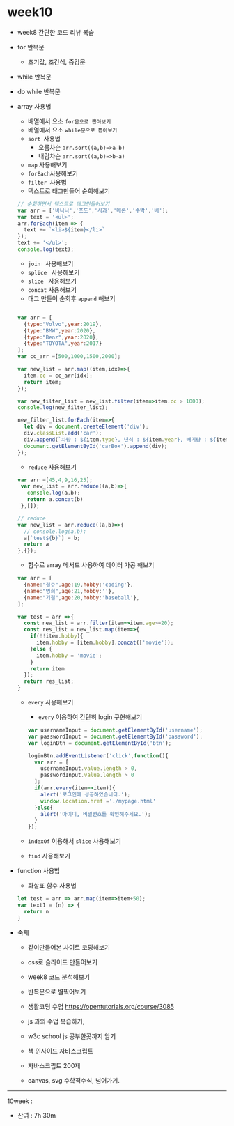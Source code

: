 # week10

+ week8 간단한 코드 리뷰 복습

+ for 반복문

  + 초기값, 조건식, 증감문

+ while 반복문

+ do while 반복문

+ array 사용법

  + 배열에서 요소 `for문으로 뽑아보기`
  + 배열에서 요소 `while문으로 뽑아보기`
  + `sort `사용법
    + 오름차순 `arr.sort((a,b)=>a-b)`
    + 내림차순 `arr.sort((a,b)=>b-a)`
  + `map` 사용해보기
  + `forEach`사용해보기
  + `filter `사용법
  + 텍스트로 태그만들어 순회해보기

  ```js
  // 순회하면서 텍스트로 테그만들어보기
  var arr = ['바나나','포도','사과','메론','수박','배'];
  var text = '<ul>';
  arr.forEach(item => {
    text += `<li>${item}</li>`
  });
  text += '</ul>';
  console.log(text);
  ```

  + `join ` 사용해보기
  + `splice ` 사용해보기
  + `slice ` 사용해보기
  + `concat` 사용해보기
  + 태그 만들어 순회후 `append` 해보기

  ```js
  
  var arr = [
    {type:"Volvo",year:2019},
    {type:"BMW",year:2020},
    {type:"Benz",year:2020},
    {type:"TOYOTA",year:2017}
  ];
  var cc_arr =[500,1000,1500,2000];
  
  var new_list = arr.map((item,idx)=>{
    item.cc = cc_arr[idx];
    return item;
  });
  
  var new_filter_list = new_list.filter(item=>item.cc > 1000);
  console.log(new_filter_list);
  
  new_filter_list.forEach(item=>{
    let div = document.createElement('div');
    div.classList.add('car');
    div.append(`차량 : ${item.type}, 년식 : ${item.year}, 배기량 : ${item.cc}cc`);
    document.getElementById('carBox').append(div);
  });
  ```

  + `reduce` 사용해보기

  ```js
  var arr =[45,4,9,16,25];
   var new_list = arr.reduce((a,b)=>{
     console.log(a,b);
     return a.concat(b)
   },[]);
  
  // reduce
  var new_list = arr.reduce((a,b)=>{
    // console.log(a,b);
    a[`test${b}`] = b;
    return a
  },{});
  ```

  + 함수로 array 메서드 사용하여 데이터 가공 해보기

  ```js
  var arr = [
    {name:"철수",age:19,hobby:'coding'},
    {name:"영희",age:21,hobby:''},
    {name:"기철",age:20,hobby:'baseball'},
  ];
  
  var test = arr =>{
    const new_list = arr.filter(item=>item.age>=20);
    const res_list = new_list.map(item=>{
      if(!!item.hobby){
        item.hobby = [item.hobby].concat(['movie']);
      }else {
        item.hobby = 'movie';
      }
      return item
    });
    return res_list;
  }
  ```

  + `every` 사용해보기

    + `every` 이용하여 간단히 login 구현해보기

    ```js
    var usernameInput = document.getElementById('username');
    var passwordInput = document.getElementById('password');
    var loginBtn = document.getElementById('btn');
    
    loginBtn.addEventListener('click',function(){
      var arr = [
        usernameInput.value.length > 0, 
        passwordInput.value.length > 0
      ];
      if(arr.every(item=>item)){
        alert('로그인에 성공하였습니다.');
        window.location.href ='./mypage.html'
      }else{
        alert('아이디, 비밀번호를 확인해주세요.');
      }
    });
    ```

  + `indexOf` 이용해서 `slice` 사용해보기

  + `find` 사용해보기

+ function 사용법

  + 화살표 함수 사용법

  ``` js
  let test = arr => arr.map(item=>item+50);
  var text1 = (n) => {
    return n
  }
  ```

  



+ 숙제

  + 같이만들어본 사이트 코딩해보기

  + css로 슬라이드 만들어보기

  + week8 코드 분석해보기

  + 반복문으로 별찍어보기

  + 생활코딩 수업 https://opentutorials.org/course/3085

  + js  과외 수업 복습하기,

  + w3c school js 공부한곳까지 암기

  + 책 인사이드 자바스크립트

  + 자바스크립트 200제

  + canvas, svg 수학적수식, 넘어가기.

    



<hr>

10week :

- 잔여 : 7h 30m

  



